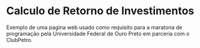 # Calculo de Retorno de Investimentos

Exemplo de uma pagina web usado como requisito para a maratona de programação pela Universidade Federal de Ouro Preto em parceria com o ClubPetro. 



